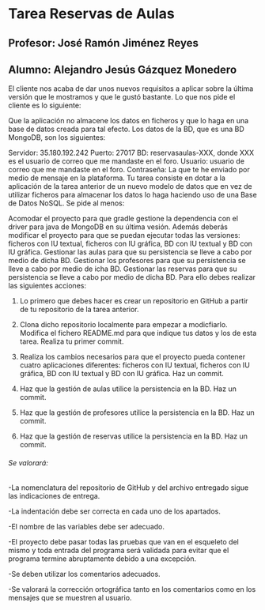 # Tarea Reservas de Aulas
## Profesor: José Ramón Jiménez Reyes
## Alumno: Alejandro Jesús Gázquez Monedero

El cliente nos acaba de dar unos nuevos requisitos a aplicar sobre la última versión que le mostramos y que le gustó bastante. Lo que nos pide el cliente es lo siguiente:

Que la aplicación no almacene los datos en ficheros y que lo haga en una base de datos creada para tal efecto.
Los datos de la BD, que es una BD MongoDB, son los siguientes:

Servidor: 35.180.192.242
Puerto: 27017
BD: reservasaulas-XXX, donde XXX es el usuario de correo que me mandaste en el foro.
Usuario: usuario de correo que me mandaste en el foro.
Contraseña: La que te he enviado por medio de mensaje en la plataforma.
Tu tarea consiste en dotar a la aplicación de la tarea anterior de un nuevo modelo de datos que en vez de utilizar ficheros para almacenar los datos lo haga haciendo uso de una Base de Datos NoSQL. Se pide al menos:

Acomodar el proyecto para que gradle gestione la dependencia con el driver para java de MongoDB en su última vesión. Además deberás modificar el proyecto para que se puedan ejecutar todas las versiones: ficheros con IU textual, ficheros con IU gráfica, BD con IU textual y BD con IU gráfica.
Gestionar las aulas para que su persistencia se lleve a cabo por medio de dicha BD.
Gestionar los profesores para que su persistencia se lleve a cabo por medio de icha BD.
Gestionar las reservas para que su persistencia se lleve a cabo por medio de dicha BD.
Para ello debes realizar las siguientes acciones:

1. Lo primero que debes hacer es crear un repositorio  en GitHub a partir de tu repositorio de la tarea anterior.

2. Clona dicho repositorio localmente para empezar a modicfiarlo. Modifica el fichero README.md para que indique tus datos y los de esta tarea. Realiza tu primer commit.

3. Realiza los cambios necesarios para que el proyecto pueda contener cuatro aplicaciones diferentes: ficheros con IU textual, ficheros con IU gráfica, BD con IU textual y BD con IU gráfica. Haz un commit.

4. Haz que la gestión de aulas utilice la persistencia en la BD. Haz un commit.

5. Haz que la gestión de profesores utilice la persistencia en la BD. Haz un commit.

6. Haz que la gestión de reservas utilice la persistencia en la BD. Haz un commit.

###### Se valorará:
-La nomenclatura del repositorio de GitHub y del archivo entregado sigue las indicaciones de entrega.

-La indentación debe ser correcta en cada uno de los apartados.

-El nombre de las variables debe ser adecuado.

-El proyecto debe pasar todas las pruebas que van en el esqueleto del mismo y toda entrada del programa será validada para evitar que el programa termine abruptamente debido a una excepción.

-Se deben utilizar los comentarios adecuados.

-Se valorará la corrección ortográfica tanto en los comentarios como en los mensajes que se muestren al usuario.
